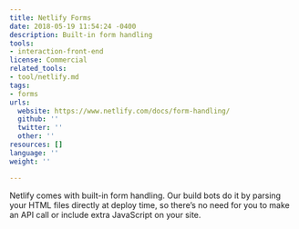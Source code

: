 ```yaml
---
title: Netlify Forms
date: 2018-05-19 11:54:24 -0400
description: Built-in form handling
tools:
- interaction-front-end
license: Commercial
related_tools:
- tool/netlify.md
tags:
- forms
urls:
  website: https://www.netlify.com/docs/form-handling/
  github: ''
  twitter: ''
  other: ''
resources: []
language: ''
weight: ''

---
```

Netlify comes with built-in form handling. Our build bots do it by parsing your HTML files directly at deploy time, so there’s no need for you to make an API call or include extra JavaScript on your site.